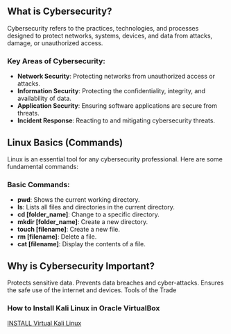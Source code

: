 ## What is Cybersecurity?
Cybersecurity refers to the practices, technologies, and processes designed to protect networks, systems, devices, and data from attacks, damage, or unauthorized access.

### Key Areas of Cybersecurity:
- **Network Security**: Protecting networks from unauthorized access or attacks.
- **Information Security**: Protecting the confidentiality, integrity, and availability of data.
- **Application Security**: Ensuring software applications are secure from threats.
- **Incident Response**: Reacting to and mitigating cybersecurity threats.


## Linux Basics (Commands)
Linux is an essential tool for any cybersecurity professional. Here are some fundamental commands:
### Basic Commands:
- **pwd**: Shows the current working directory.
- **ls**: Lists all files and directories in the current directory.
- **cd [folder_name]**: Change to a specific directory.
- **mkdir [folder_name]**: Create a new directory.
- **touch [filename]**: Create a new file.
- **rm [filename]**: Delete a file.
- **cat [filename]**: Display the contents of a file.

## Why is Cybersecurity Important?

Protects sensitive data.
Prevents data breaches and cyber-attacks.
Ensures the safe use of the internet and devices.
Tools of the Trade

### How to Install Kali Linux in Oracle VirtualBox

[INSTALL Virtual Kali Linux](installKali.md)
